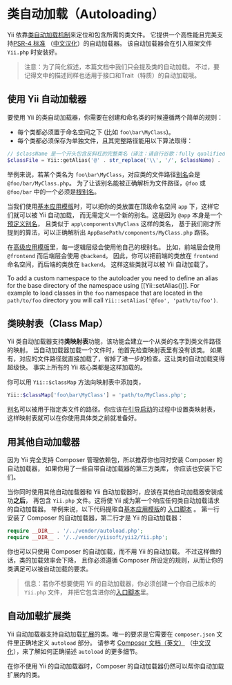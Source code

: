 类自动加载（Autoloading）
=================

Yii 依靠[类自动加载机制](http://www.php.net/manual/en/language.oop5.autoload.php)来定位和包含所需的类文件。
它提供一个高性能且完美支持[PSR-4 标准](https://github.com/php-fig/fig-standards/blob/master/accepted/PSR-4-autoloader.md)
（[中文汉化](https://github.com/hfcorriez/fig-standards/blob/zh_CN/%E6%8E%A5%E5%8F%97/PSR-4-autoloader.md)）的自动加载器。
该自动加载器会在引入框架文件 `Yii.php` 时安装好。

> 注意：为了简化叙述，本篇文档中我们只会提及类的自动加载。
  不过，要记得文中的描述同样也适用于接口和Trait（特质）的自动加载哦。


使用 Yii 自动加载器 <span id="using-yii-autoloader"></span>
------------------------

要使用 Yii  的类自动加载器，你需要在创建和命名类的时候遵循两个简单的规则：

* 每个类都必须置于命名空间之下 (比如 `foo\bar\MyClass`)。
* 每个类都必须保存为单独文件，且其完整路径能用以下算法取得：

```php
// $className 是一个开头包含反斜杠的完整类名（译注：请自行谷歌：fully qualified class name）
$classFile = Yii::getAlias('@' . str_replace('\\', '/', $className) . '.php');
```

举例来说，若某个类名为 `foo\bar\MyClass`，对应类的文件路径[别名](concept-aliases.md)会是 `@foo/bar/MyClass.php`。
为了让该别名能被正确解析为文件路径，`@foo` 或 `@foo/bar`
中的一个必须是[根别名](concept-aliases.md#defining-aliases)。

当我们使用[基本应用模版](start-installation.md)时，可以把你的类放置在顶级命名空间 `app` 下，这样它们就可以被 Yii 自动加载，
而无需定义一个新的别名。这是因为 `@app` 本身是一个[预定义别名](concept-aliases.md#predefined-aliases)，
且类似于 `app\components\MyClass` 这样的类名，
基于我们刚才所提到的算法，可以正确解析出 `AppBasePath/components/MyClass.php` 路径。

在[高级应用模版](tutorial-advanced-app.md)里，每一逻辑层级会使用他自己的根别名。
比如，前端层会使用 `@frontend` 而后端层会使用 `@backend`。
因此，你可以把前端的类放在 `frontend` 命名空间，而后端的类放在 `backend`。 
这样这些类就可以被 Yii 自动加载了。

To add a custom namespace to the autoloader you need to define an alias for the base directory of the namespace using [[Yii::setAlias()]].
For example to load classes in the `foo` namespace that are located in the `path/to/foo` directory you will call `Yii::setAlias('@foo', 'path/to/foo')`.

类映射表（Class Map） <span id="class-map"></span>
---------

Yii 类自动加载器支持**类映射表**功能，该功能会建立一个从类的名字到类文件路径的映射。
当自动加载器加载一个文件时，他首先检查映射表里有没有该类。
如果有，对应的文件路径就直接加载了，省掉了进一步的检查。这让类的自动加载变得超级快。
事实上所有的 Yii 核心类都是这样加载的。

你可以用 `Yii::$classMap` 方法向映射表中添加类，

```php
Yii::$classMap['foo\bar\MyClass'] = 'path/to/MyClass.php';
```

[别名](concept-aliases.md)可以被用于指定类文件的路径。你应该在[引导启动](runtime-bootstrapping.md)的过程中设置类映射表，
这样映射表就可以在你使用具体类之前就准备好。


用其他自动加载器 <span id="using-other-autoloaders"></span>
-----------------------

因为 Yii 完全支持 Composer 管理依赖包，所以推荐你也同时安装 Composer 的自动加载器，
如果你用了一些自带自动加载器的第三方类库，
你应该也安装下它们。

当你同时使用其他自动加载器和 Yii 自动加载器时，应该在其他自动加载器安装成功**之后**，
再包含 `Yii.php` 文件。这将使 Yii 成为第一个响应任何类自动加载请求的自动加载器。
举例来说，以下代码提取自[基本应用模版](start-installation.md)的
[入口脚本](structure-entry-scripts.md) 。
第一行安装了 Composer 的自动加载器，第二行才是 Yii 的自动加载器：

```php
require __DIR__ . '/../vendor/autoload.php';
require __DIR__ . '/../vendor/yiisoft/yii2/Yii.php';
```

你也可以只使用 Composer 的自动加载，而不用 Yii 的自动加载。
不过这样做的话，类的加载效率会下降，
且你必须遵循 Composer 所设定的规则，从而让你的类满足可以被自动加载的要求。

> 信息：若你不想要使用 Yii 的自动加载器，你必须创建一个你自己版本的 `Yii.php` 文件，
并把它包含进你的[入口脚本](structure-entry-scripts.md)里。


自动加载扩展类 <span id="autoloading-extension-classes"></span>
-----------------------------

Yii 自动加载器支持自动加载[扩展](structure-extensions.md)的类。唯一的要求是它需要在 `composer.json` 文件里正确地定义 `autoload` 部分。
请参考 [Composer 文档（英文）](https://getcomposer.org/doc/04-schema.md#autoload)
（[中文汉化](https://github.com/5-say/composer-doc-cn/blob/master/cn-introduction/04-schema.md#autoload)），来了解如何正确描述 `autoload` 的更多细节。

在你不使用 Yii 的自动加载器时，Composer 的自动加载器仍然可以帮你自动加载扩展内的类。
